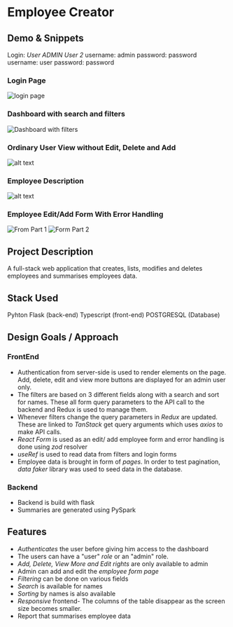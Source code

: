 # Employee Creator
## Demo & Snippets
Login: 
            _User ADMIN_                              _User 2_
username: admin password: password           username: user password: password
### Login Page
![login page](image.png)
### Dashboard with search and filters
![Dashboard with filters](image-1.png)
### Ordinary User View without Edit, Delete and Add
![alt text](image-6.png)
### Employee Description
![alt text](image-5.png)
### Employee Edit/Add Form With Error Handling
![From Part 1](image-2.png)
![Form Part 2](image-3.png)

## Project Description
A full-stack web application that creates, lists, modifies and deletes employees and summarises employees data.

## Stack Used
Pyhton Flask (back-end)
Typescript (front-end)
POSTGRESQL (Database)

## Design Goals / Approach

### FrontEnd
- Authentication from server-side is used to render elements on the page. Add, delete, edit and view more buttons are displayed for an admin user only.
- The filters are based on 3 different fields along with a search and sort for names. These all form query parameters to the API call to the backend and Redux is used to manage them.
- Whenever filters change the query parameters in *Redux* are updated. These are linked to *TanStack* get query arguments which uses *axios* to make API calls.
- *React Form* is used as an edit/ add employee form and error handling is done using *zod* resolver
- *useRef* is used to read data from filters and login forms
- Employee data is brought in form of _pages_. In order to test pagination, *data faker* library was used to seed data in the database.

### Backend
- Backend is build with flask
- Summaries are generated using PySpark
## Features
- _Authenticates_ the user before giving him access to the dashboard
- The users can have a "user" _role_ or an "admin" role. 
- _Add, Delete, View More and Edit rights_ are only available to admin
- Admin can add and edit the _employee form page_
- _Filtering_ can be done on various fields
- _Search_ is available for names
- _Sorting_ by names is also available  
- _Responsive_ frontend- The columns of the table disappear as the screen size becomes smaller.
- Report that summarises employee data



